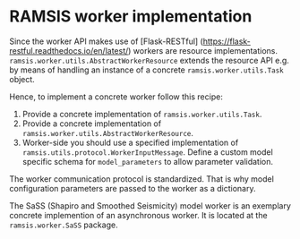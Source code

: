 # RAMSIS worker implementation

Since the worker API makes use of [Flask-RESTful]
(https://flask-restful.readthedocs.io/en/latest/) workers are resource
implementations. `ramsis.worker.utils.AbstractWorkerResource` extends the
resource API e.g. by means of handling an instance of a concrete
`ramsis.worker.utils.Task` object.

Hence, to implement a concrete worker follow this recipe:

1. Provide a concrete implementation of `ramsis.worker.utils.Task`.
2. Provide a concrete implementation of
`ramsis.worker.utils.AbstractWorkerResource`.
3. Worker-side you should use a specified implementation of
`ramsis.utils.protocol.WorkerInputMessage`. Define a custom model specific
schema for `model_parameters` to allow parameter validation.

The worker communication protocol is standardized. That is why model
configuration parameters are passed to the worker as a dictionary.

The SaSS (Shapiro and Smoothed Seismicity) model worker is an exemplary
concrete implemention of an asynchronous worker. It is located at the
`ramsis.worker.SaSS` package.
